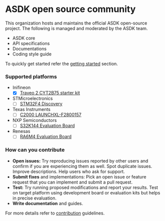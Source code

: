 # ASDK open source community

This organization hosts and maintains the official ASDK open-source project. The following is managed and moderated by the ASDK team.

* ASDK core
* API specifications
* Documentations
* Coding style guide

To quickly get started refer the [getting started](https://github.com/adminasdk/asdk/tree/platform/stm32f4?tab=readme-ov-file#getting-started) section.

### Supported platforms

- Inifineon
    - [x] [Traveo 2 CYT2B75 starter kit](https://www.infineon.com/cms/en/product/evaluation-boards/cytvii-b-e-1m-sk/)
- STMicroelectronics
    - [ ] [STM32F4 Discovery](https://www.st.com/en/evaluation-tools/stm32f4discovery.html)
- Texas Instruments
    - [ ] [C2000 LAUNCHXL-F2800157](https://www.ti.com/tool/LAUNCHXL-F2800157)
- NXP Semiconductors
    - [ ] [S32K144 Evaluation Board](https://www.nxp.com/design/design-center/development-boards-and-designs/automotive-development-platforms/s32k-mcu-platforms/s32k144-q100-evaluation-board-for-automotive-general-purpose:S32K144EVB)
- Renesas
    - [ ] [RA6M4 Evaluation Board](https://www.renesas.com/us/en/products/microcontrollers-microprocessors/ra-cortex-m-mcus/ek-ra6m4-evaluation-kit-ra6m4-mcu-group#overview)

### How can you contribute

* **Open issues:** Try reproducing issues reported by other users and confirm if you are experiencing them as well. Spot duplicate issues. Improve descriptions. Help users who ask for support.
* **Submit fixes** and implementations: Pick an open issue or feature request that you can implement and submit a pull request.
* **Test:** Try running proposed modifications and report your results. Test on target platform using development board or evaluation kits but helps in precise evaluation.
* **Write documentation** and guides.

For more details refer to [contribution](./contributing.md) guidelines.

